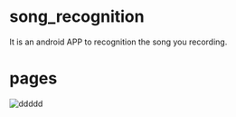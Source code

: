 # song_recognition
It is an android APP to recognition the song you recording.
# pages
![ddddd](./frame1(1).png)
